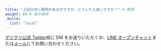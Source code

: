 ```yaml
---
title: "上記以外に質問があるのですが、どうしたら良いですか？" # 質問
weight: 60 # 表示順序
_build:
  list: "local"
---
```


[デジクリ公式 Twitter](https://twitter.com/sitdigicre)宛に DM をお送りいただくか、[LINE オープンチャット](https://line.me/ti/g2/UfhEOyteJRjyQLm-c9Mmhj_9wvIKCBDEohh_WQ)または[メール](mailto:contact@digicre.net)にてお問い合わせください。
